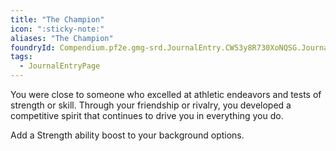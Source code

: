 ```yaml
---
title: "The Champion"
icon: ":sticky-note:"
aliases: "The Champion"
foundryId: Compendium.pf2e.gmg-srd.JournalEntry.CW53y8R730XoNQSG.JournalEntryPage.ahMEafjFeVmstHTf
tags:
  - JournalEntryPage
---
```

You were close to someone who excelled at athletic endeavors and tests of strength or skill. Through your friendship or rivalry, you developed a competitive spirit that continues to drive you in everything you do.

Add a Strength ability boost to your background options.